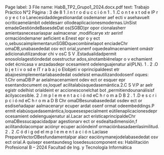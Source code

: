 Page label: 3
File name: HabB_TP2_Grupo1_2024.docx.pdf
text:
Trabajo
Práctico
N°2
Página
:
3
de
8
1 .I n t r o d u c c i ó n
1 . 1 .C o n t e x t od e lP r o y e c t o
Lanecesidaddegestionardat osdemaner aef ecti v asehavuelt ocríticaenelámbit odeldesarr ollodeaplicacionesmodernas.UnSist emadeGestióndeBasesdeDat os(SGBD)pr opor cionalasherr amientasnecesariaspar aalmacenar ,modificarye xtr aerinf ormacióndemaner aeficient e.Enest epr o y ect o,sebuscaimplementarunSGBDquecombinelapot enciadeChr omaDB,unabasededat osv ect orial,yunenf oquedealmacenamient omástr adicionalutilizandoar chi v osC S V .Estadualidadpermit enosololagestióndedat osestructur ados,sinotambiénelapr o v echamient odet écnicasa v anzadasdepr ocesamient odelenguajenatur al(PLN).
1 . 2 .O b j e t i v o sd e lT r a b a j o
Elobjeti v oprincipaldeest etr abajoesimplementarlabasededat osdelsist emautilizandodosenf oques:
1.Chr omaDB:P ar aelalmacenamient odev ect or esquer epr esentandocument os,loquef acilitalabúsquedasemántica.2.C S V:P ar aelr egistr odelhist orialdeint er accionesconelchat bot ,permitiendounanálisisf ácilyaccesible.
2 .I m p l e m e n t a c i ó nd eC h r o m a D B
2 . 1 .D e s c r i p c i ó nd eC h r o m a D B
Chr omaDBesunabasededat osdev ect or esdiseñadapar aalmacenaryr ecuper ardat osenf ormat odeembeddings.P ermit elabúsquedasemántica,loqueesespecialment eútilenaplicacionesdepr ocesamient odelenguajenatur al.Lacar act erísticaprincipaldeChr omaDBessucapacidadpar agestionarv ect or esdealtadimensión,f acilitandolacompar aciónyr ecuper acióndeinf ormaciónbasadaenlasimilitud.
2 . 2 .C ó d i g od eI m p l e m e n t a c i ó n
Laclase
PrepareVectorDBesfundamentalpar alacr eaciónymanejodelabasededat osv ect orial.A quísepr esentaundesg losedesuscomponent es:
Habilitación
Profesional
B
–
2024
Facultad
de
Ing.
y
Tecnología
Informática